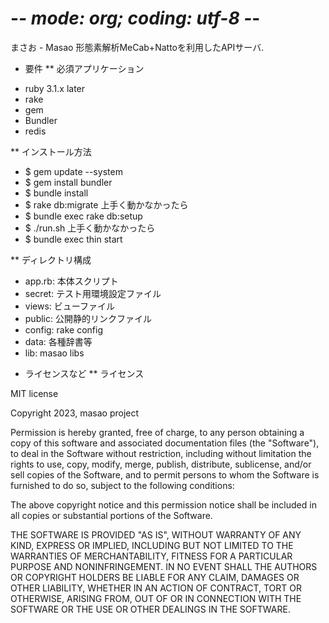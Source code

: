 # -*- mode: org; coding: utf-8 -*-
まさお - Masao 形態素解析MeCab+Nattoを利用したAPIサーバ.

* 要件
**  必須アプリケーション
- ruby 3.1.x later
- rake
- gem
- Bundler
- redis

** インストール方法
- $ gem update --system
- $ gem install bundler
-  $ bundle install
-  $ rake db:migrate
    上手く動かなかったら
-    $ bundle exec rake db:setup
-  $ ./run.sh
    上手く動かなかったら
-    $ bundle exec thin start

** ディレクトリ構成
  - app.rb: 本体スクリプト
  - secret: テスト用環境設定ファイル
  - views: ビューファイル
  - public: 公開静的リンクファイル
  - config: rake config
  - data: 各種辞書等
  - lib: masao libs

* ライセンスなど
** ライセンス

MIT license

Copyright 2023, masao project

Permission is hereby granted, free of charge, to any person obtaining a copy of this software and associated documentation files
(the "Software"), to deal in the Software without restriction, including without limitation the rights to use, copy, modify, merge,
publish, distribute, sublicense, and/or sell copies of the Software, and to permit persons to whom the Software is furnished to do so,
subject to the following conditions:

The above copyright notice and this permission notice shall be included in all copies or substantial portions of the Software.

THE SOFTWARE IS PROVIDED "AS IS", WITHOUT WARRANTY OF ANY KIND, EXPRESS OR IMPLIED, INCLUDING BUT NOT LIMITED TO
THE WARRANTIES OF MERCHANTABILITY, FITNESS FOR A PARTICULAR PURPOSE AND NONINFRINGEMENT. IN NO EVENT SHALL THE
AUTHORS OR COPYRIGHT HOLDERS BE LIABLE FOR ANY CLAIM, DAMAGES OR OTHER LIABILITY, WHETHER IN AN ACTION OF
CONTRACT, TORT OR OTHERWISE, ARISING FROM, OUT OF OR IN CONNECTION WITH THE SOFTWARE OR THE USE OR OTHER
DEALINGS IN THE SOFTWARE.
